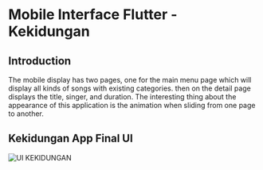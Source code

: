# Mobile Interface Flutter - Kekidungan

## Introduction
The mobile display has two pages, one for the main menu page which will display all kinds of songs with existing categories. then on the detail page displays the title, singer, and duration. The interesting thing about the appearance of this application is the animation when sliding from one page to another.

## Kekidungan App Final UI
![UI KEKIDUNGAN](https://user-images.githubusercontent.com/38379100/167344632-e49c61a9-bb13-484f-9d11-c7997387a4e9.png)
